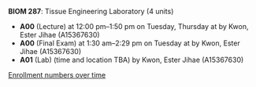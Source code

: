 **BIOM 287**: Tissue Engineering Laboratory (4 units)

- **A00** (Lecture) at 12:00 pm–1:50 pm on Tuesday, Thursday at   by Kwon, Ester Jihae (A15367630)
- **A00** (Final Exam) at 1:30 am–2:29 pm on Tuesday at   by Kwon, Ester Jihae (A15367630)
- **A01** (Lab) (time and location TBA) by Kwon, Ester Jihae (A15367630)

[Enrollment numbers over time](./BIOM287.tsv)
